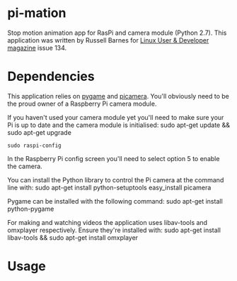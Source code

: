 pi-mation
=========

Stop motion animation app for RasPi and camera module (Python 2.7).
This application was written by Russell Barnes for [Linux User & Developer magazine](http://www.linuxuser.co.uk) issue 134.

Dependencies
============

This application relies on [pygame](http://pygame.org) and [picamera](http://picamera.readthedocs.org).
You'll obviously need to be the proud owner of a Raspberry Pi camera module.

If you haven't used your camera module yet you'll need to make sure your Pi is up to date
and the camera module is initialised:
    sudo apt-get update && sudo apt-get upgrade
    
    sudo raspi-config
In the Raspberry Pi config screen you'll need to select option 5 to enable the camera.


You can install the Python library to control the Pi camera at the command line with:
    sudo apt-get install python-setuptools
    easy_install picamera

Pygame can be installed with the following command:
    sudo apt-get install python-pygame

For making and watching videos the application uses libav-tools and omxplayer respectively. 
Ensure they're installed with:
    sudo apt-get install libav-tools && sudo apt-get install omxplayer

Usage
=====


    
